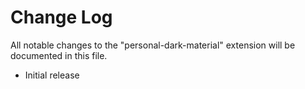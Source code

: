 # Change Log

All notable changes to the "personal-dark-material" extension will be documented in this file.

- Initial release

